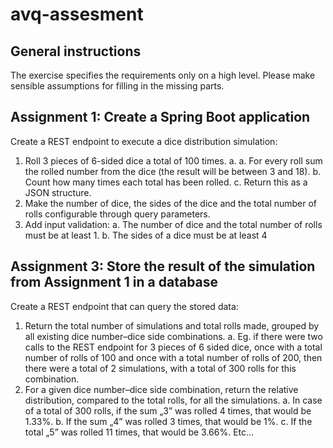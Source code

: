 # avq-assesment

## General instructions 
The exercise specifies the requirements only on a high level. Please make sensible assumptions for filling in the missing parts. 
 
## Assignment 1: Create a Spring Boot application 
Create a REST endpoint to execute a dice distribution simulation: 
1.	Roll 3 pieces of 6-sided dice a total of 100 times. a. 
a.	For every roll sum the rolled number from the dice (the result will be between 3 and 18). 
b.	Count how many times each total has been rolled. 
c.	Return this as a JSON structure. 
2.	Make the number of dice, the sides of the dice and the total number of rolls configurable through query parameters.
3.	Add input validation:
a.	The number of dice and the total number of rolls must be at least 1.
b.	The sides of a dice must be at least 4
 
## Assignment 3: Store the result of the simulation from Assignment 1 in a database
Create a REST endpoint that can query the stored data: 
1.	Return the total number of simulations and total rolls made, grouped by all existing dice number–dice side combinations.
a.	Eg. if there were two calls to the REST endpoint for 3 pieces of 6 sided dice, once with a total number of rolls of 100 and once with a total number of rolls of 200, then there were a total of 2 simulations, with a total of 300 rolls for this combination. 
2.	For a given dice number–dice side combination, return the relative distribution, compared to the total rolls, for all the simulations. 
a.	In case of a total of 300 rolls, if the sum „3” was rolled 4 times, that would be 1.33%. 
b.	If the sum „4” was rolled 3 times, that would be 1%. 
c.	If the total „5” was rolled 11 times, that would be 3.66%. Etc...
